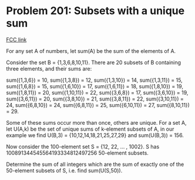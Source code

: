 # Problem 201: Subsets with a unique sum

[FCC link](https://www.freecodecamp.org/learn/coding-interview-prep/project-euler/problem-201-subsets-with-a-unique-sum)

For any set A of numbers, let sum(A) be the sum of the elements of A.

Consider the set B = {1,3,6,8,10,11}. There are 20 subsets of B containing three
elements, and their sums are:

sum({1,3,6}) = 10, sum({1,3,8}) = 12, sum({1,3,10}) = 14, sum({1,3,11}) = 15,
sum({1,6,8}) = 15, sum({1,6,10}) = 17, sum({1,6,11}) = 18, sum({1,8,10}) = 19,
sum({1,8,11}) = 20, sum({1,10,11}) = 22, sum({3,6,8}) = 17, sum({3,6,10}) = 19,
sum({3,6,11}) = 20, sum({3,8,10}) = 21, sum({3,8,11}) = 22, sum({3,10,11}) = 24,
sum({6,8,10}) = 24, sum({6,8,11}) = 25, sum({6,10,11}) = 27, sum({8,10,11})
= 29.

Some of these sums occur more than once, others are unique. For a set A, let
U(A,k) be the set of unique sums of k-element subsets of A, in our example we
find U(B,3) = {10,12,14,18,21,25,27,29} and sum(U(B,3)) = 156.

Now consider the 100-element set S = {12, 22, ... , 1002}. S has
100891344545564193334812497256 50-element subsets.

Determine the sum of all integers which are the sum of exactly one of the
50-element subsets of S, i.e. find sum(U(S,50)).
